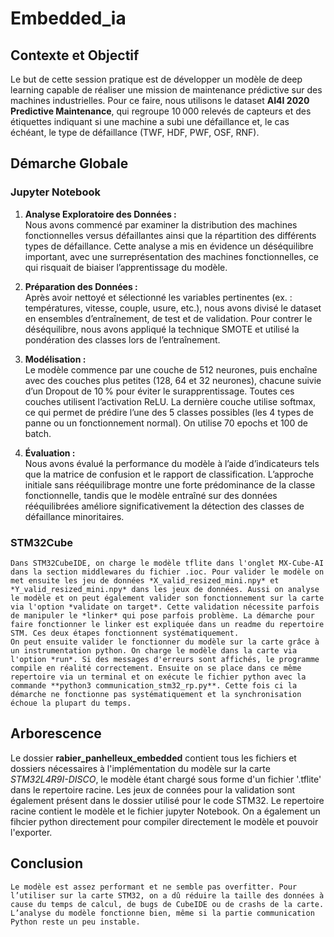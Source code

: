 # Embedded_ia

## Contexte et Objectif

Le but de cette session pratique est de développer un modèle de deep learning capable de réaliser une mission de maintenance prédictive sur des machines industrielles. Pour ce faire, nous utilisons le dataset **AI4I 2020 Predictive Maintenance**, qui regroupe 10 000 relevés de capteurs et des étiquettes indiquant si une machine a subi une défaillance et, le cas échéant, le type de défaillance (TWF, HDF, PWF, OSF, RNF).

## Démarche Globale

### Jupyter Notebook

1.  **Analyse Exploratoire des Données :**  
    Nous avons commencé par examiner la distribution des machines fonctionnelles versus défaillantes ainsi que la répartition des différents types de défaillance. Cette analyse a mis en évidence un déséquilibre important, avec une surreprésentation des machines fonctionnelles, ce qui risquait de biaiser l’apprentissage du modèle.
    
2.  **Préparation des Données :**  
    Après avoir nettoyé et sélectionné les variables pertinentes (ex. : températures, vitesse, couple, usure, etc.), nous avons divisé le dataset en ensembles d’entraînement, de test et de validation. Pour contrer le déséquilibre, nous avons appliqué la technique SMOTE et utilisé la pondération des classes lors de l’entraînement.
    
3.  **Modélisation :**  
    Le modèle commence par une couche de 512 neurones, puis enchaîne avec des couches plus petites (128, 64 et 32 neurones), chacune suivie d’un Dropout de 10 % pour éviter le surapprentissage. Toutes ces couches utilisent l’activation ReLU.
La dernière couche utilise softmax, ce qui permet de prédire l’une des 5 classes possibles (les 4 types de panne ou un fonctionnement normal). On utilise 70 epochs et 100 de batch.
    
4.  **Évaluation :**  
    Nous avons évalué la performance du modèle à l’aide d’indicateurs tels que la matrice de confusion et le rapport de classification. L’approche initiale sans rééquilibrage montre une forte prédominance de la classe fonctionnelle, tandis que le modèle entraîné sur des données rééquilibrées améliore significativement la détection des classes de défaillance minoritaires.

### STM32Cube
    Dans STM32CubeIDE, on charge le modèle tflite dans l'onglet MX-Cube-AI dans la section middlewares du fichier .ioc. Pour valider le modèle on met ensuite les jeu de données *X_valid_resized_mini.npy* et *Y_valid_resized_mini.npy* dans les jeux de données. Aussi on analyse le modèle et on peut également valider son fonctionnement sur la carte via l'option *validate on target*. Cette validation nécessite parfois de manipuler le *linker* qui pose parfois problème. La démarche pour faire fonctionner le linker est expliquée dans un readme du repertoire STM. Ces deux étapes fonctionnent systématiquement.
    On peut ensuite valider le fonctionner du modèle sur la carte grâce à un instrumentation python. On charge le modèle dans la carte via l'option *run*. Si des messages d'erreurs sont affichés, le programme compile en réalité correctement. Ensuite on se place dans ce même repertoire via un terminal et on exécute le fichier python avec la commande **python3 communication_stm32_rp.py**. Cette fois ci la démarche ne fonctionne pas systématiquement et la synchronisation échoue la plupart du temps.    

   ## Arborescence
   Le dossier **rabier_panhelleux_embedded** contient tous les fichiers et dossiers nécessaires à l'implémentation du modèle sur la carte *STM32L4R9I-DISCO*, le modèle étant chargé sous forme d'un fichier '.tflite' dans le repertoire racine. Les jeux de connées pour la validation sont également présent dans le dossier utilisé pour le code STM32.
   Le repertoire racine contient le modèle et le fichier jupyter Notebook. On a également un fihcier python directement pour compiler directement le modèle et pouvoir l'exporter.
   

## Conclusion

    Le modèle est assez performant et ne semble pas overfitter. Pour l’utiliser sur la carte STM32, on a dû réduire la taille des données à cause du temps de calcul, de bugs de CubeIDE ou de crashs de la carte. L’analyse du modèle fonctionne bien, même si la partie communication Python reste un peu instable.
